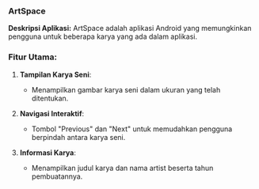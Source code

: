 
### ArtSpace

**Deskripsi Aplikasi:**
ArtSpace adalah aplikasi Android yang memungkinkan pengguna untuk beberapa karya yang ada dalam aplikasi.

### Fitur Utama:

1. **Tampilan Karya Seni**:
    - Menampilkan gambar karya seni dalam ukuran yang telah ditentukan.

2. **Navigasi Interaktif**:
    - Tombol "Previous" dan "Next" untuk memudahkan pengguna berpindah antara karya seni.

3. **Informasi Karya**:
    - Menampilkan judul karya dan nama artist beserta tahun pembuatannya.

